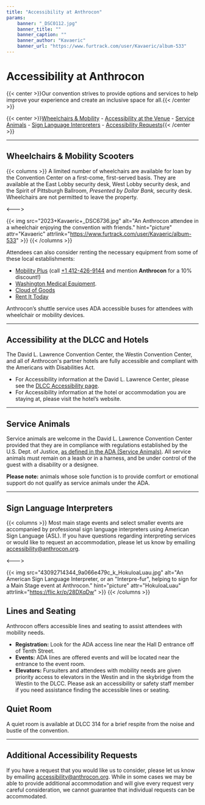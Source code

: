 ```yaml
---
title: "Accessibility at Anthrocon"
params:
    banner: "_DSC0112.jpg"
    banner_title: ""
    banner_caption: ""
    banner_author: "Kavaeric"
    banner_url: "https://www.furtrack.com/user/Kavaeric/album-533"
---
```


# Accessibility at Anthrocon

{{< center >}}Our convention strives to provide options and services to help improve your experience and create an inclusive space for all.{{< /center >}}

{{< center >}}[Wheelchairs & Mobility](#wheelchairs--mobility-scooters) - [Accessibility at the Venue](#accessibility-at-the-dlcc-and-hotels) - [Service Animals](#service-animals) - [Sign Language Interpreters](#sign-language-interpreters) - [Accessibility Requests](#additional-accessibility-requests){{< /center >}}

***

## Wheelchairs & Mobility Scooters

{{< columns >}}
A limited number of wheelchairs are available for loan by the Convention Center on a first-come, first-served basis. They are available at the East Lobby security desk, West Lobby security desk, and the Spirit of Pittsburgh Ballroom, *Presented by Dollar Bank,* security desk. Wheelchairs are not permitted to leave the property.

<--->

{{< img src="2023+Kavaeric+_DSC6736.jpg" alt="An Anthrocon attendee in a wheelchair enjoying the convention with friends." hint="picture" attr="Kavaeric" attrlink="https://www.furtrack.com/user/Kavaeric/album-533" >}}
{{< /columns >}}

Attendees can also consider renting the necessary equipment from some of these local establishments:

- [Mobility Plus](https://mobilityplus.com/Pittsburgh) (call [+1 412-426-9144](tel:+1-412-426-9144) and mention **Anthrocon** for a 10% discount!)
- [Washington Medical Equipment](https://www.washingtonmedical.net/rentals).
- [Cloud of Goods](https://www.cloudofgoods.com/product-rentals/mobility)
- [Rent It Today](https://www.rentittoday.com/medical-equipment-rentals/mobility-scooter-rental-pittsburgh-pa-14693)

Anthrocon’s shuttle service uses ADA accessible buses for attendees with wheelchair or mobility devices.

***

## Accessibility at the DLCC and Hotels

The David L. Lawrence Convention Center, the Westin Convention Center, and all of Anthrocon's partner hotels are fully accessible and compliant with the Americans with Disabilities Act.

- For Accessibility information at the David L. Lawrence Center, please see the [DLCC Accessibility page](https://www.pittsburghcc.com/dlcc-accessibility-info/).
- For Accessibility information at the hotel or accommodation you are staying at, please visit the hotel’s website.

***

## Service Animals

Service animals are welcome in the David L. Lawrence Convention Center provided that they are in compliance with regulations established by the U.S. Dept. of Justice, [as defined in the ADA (Service Animals)](https://www.ada.gov/service_animals_2010.htm). All service animals must remain on a leash or in a harness, and be under control of the guest with a disability or a designee.

**Please note:** animals whose sole function is to provide comfort or emotional support do not qualify as service animals under the ADA.

***

## Sign Language Interpreters

{{< columns >}}
Most main stage events and select smaller events are accompanied by professional sign language interpreters using American Sign Language (ASL). If you have questions regarding interpreting services or would like to request an accommodation, please let us know by emailing <accessibility@anthrocon.org>.

<--->

{{< img src="43092714344_9a066e479c_k_HokuloaLuau.jpg" alt="An American Sign Language Interpreter, or an \"Interpre-fur\", helping to sign for a Main Stage event at Anthrocon." hint="picture" attr="HokuloaLuau" attrlink="https://flic.kr/p/28DXqDw" >}}
{{< /columns >}}

## Lines and Seating
Anthrocon offers accessible lines and seating to assist attendees with mobility needs.
- **Registration:** Look for the ADA access line near the Hall D entrance off of Tenth Street.
- **Events:** ADA lines are offered events and will be located near the entrance to the event room.
- **Elevators:** Fursuiters and attendees with mobility needs are given priority access to elevators in the Westin and in the skybridge from the Westin to the DLCC.
Please ask an accessibility or safety staff member if you need assistance finding the accessible lines or seating.

## Quiet Room

A quiet room is available at DLCC 314 for a brief respite from the noise and bustle of the convention.

***

## Additional Accessibility Requests

If you have a request that you would like us to consider, please let us know by emailing <accessibility@anthrocon.org>. While in some cases we may be able to provide additional accommodation and will give every request very careful consideration, we cannot guarantee that individual requests can be accommodated.
